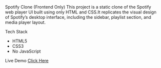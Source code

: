 Spotify Clone (Frontend Only)
This project is a static clone of the Spotify web player UI built using only HTML and CSS.It replicates the visual design of Spotify’s desktop interface, including the sidebar, playlist section, and media player layout.

Tech Stack
- HTML5
- CSS3
- No JavaScript


Live Demo
[Click Here](https://spotifyclone-css-1.onrender.com/)
